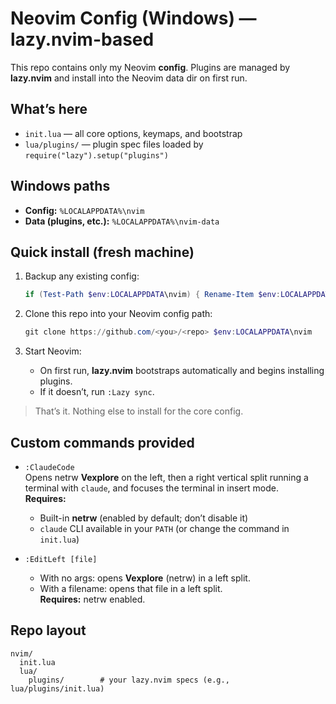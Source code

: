 # Neovim Config (Windows) — lazy.nvim-based

This repo contains only my Neovim **config**. Plugins are managed by **lazy.nvim** and install into the Neovim data dir on first run.

## What’s here
- `init.lua` — all core options, keymaps, and bootstrap
- `lua/plugins/` — plugin spec files loaded by `require("lazy").setup("plugins")`

## Windows paths
- **Config:** `%LOCALAPPDATA%\nvim`
- **Data (plugins, etc.):** `%LOCALAPPDATA%\nvim-data`

## Quick install (fresh machine)

1. Backup any existing config:
   ```powershell
   if (Test-Path $env:LOCALAPPDATA\nvim) { Rename-Item $env:LOCALAPPDATA\nvim nvim.bak }
   ```

2. Clone this repo into your Neovim config path:
   ```powershell
   git clone https://github.com/<you>/<repo> $env:LOCALAPPDATA\nvim
   ```

3. Start Neovim:
   - On first run, **lazy.nvim** bootstraps automatically and begins installing plugins.
   - If it doesn’t, run `:Lazy sync`.

> That’s it. Nothing else to install for the core config.

## Custom commands provided

- `:ClaudeCode`  
  Opens netrw **Vexplore** on the left, then a right vertical split running a terminal with `claude`, and focuses the terminal in insert mode.  
  **Requires:**  
  - Built-in **netrw** (enabled by default; don’t disable it)  
  - `claude` CLI available in your `PATH` (or change the command in `init.lua`)

- `:EditLeft [file]`  
  - With no args: opens **Vexplore** (netrw) in a left split.  
  - With a filename: opens that file in a left split.  
  **Requires:** netrw enabled.

## Repo layout
```
nvim/
  init.lua
  lua/
    plugins/        # your lazy.nvim specs (e.g., lua/plugins/init.lua)
```

